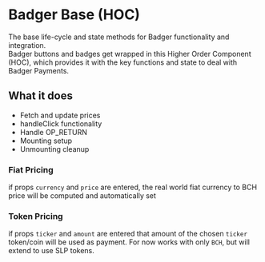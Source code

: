 # Badger Base (HOC)

The base life-cycle and state methods for Badger functionality and integration.  
Badger buttons and badges get wrapped in this Higher Order Component (HOC), which provides it with the key functions and state to deal with Badger Payments.

## What it does

* Fetch and update prices
* handleClick functionality
* Handle OP_RETURN
* Mounting setup
* Unmounting cleanup


### Fiat Pricing
if props `currency` and `price` are entered, the real world fiat currency to BCH price will be computed and automatically set

### Token Pricing
if props `ticker` and `amount` are entered that amount of the chosen `ticker` token/coin will be used as payment.
For now works with only `BCH`, but will extend to use SLP tokens.